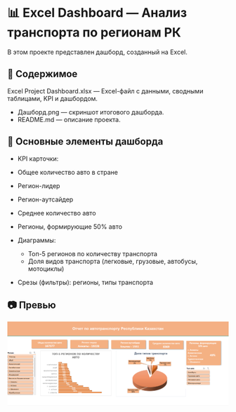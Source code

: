 # 📊 Excel Dashboard — Анализ транспорта по регионам РК

В этом проекте представлен дашборд, созданный на Excel.  

## 📂 Содержимое
Excel Project Dashboard.xlsx — Excel-файл с данными, сводными таблицами, KPI и дашбордом.  
- Дашборд.png — скриншот итогового дашборда.  
- README.md — описание проекта.

## 🔎 Основные элементы дашборда
  - KPI карточки:  
  - Общее количество авто в стране  
  - Регион-лидер  
  - Регион-аутсайдер
  - Среднее количество авто
  - Регионы, формирующие 50% авто

- Диаграммы:  
  - Топ-5 регионов по количеству транспорта  
  - Доля видов транспорта (легковые, грузовые, автобусы, мотоциклы)  

- Срезы (фильтры): регионы, типы транспорта  

## 📷 Превью
![Скрин дашборда](./Дашборд.png)
